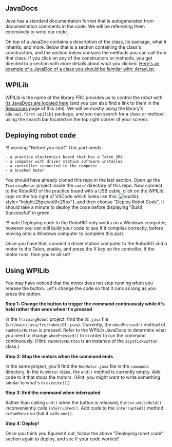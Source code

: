 ## JavaDocs

Java has a standard documentation format that is autogenerated from documentation comments in the code. We will be referening them extensively to write our code. 

On top of a JavaDoc contains a description of the class, its package, what it inherits, and more. Below that is a section containing the class's constructors, and the section below contains the methods you can call from that class. If you click on any of the constructors or methods, you get directed to a section with more details about what you clicked. [Here's an example of a JavaDoc of a class you should be faimilar with: ArrayList](https://docs.oracle.com/javase/8/docs/api/java/util/ArrayList.html).

## WPILib

WPILib is the name of the library FRC provides us to control the robot with. [Its JavaDocs are located here](https://first.wpi.edu/FRC/roborio/release/docs/java/index.html) (and you can also find a link to them in the [Resources](/resources/) page of this site). We will be mostly using the library's `edu.wpi.first.wpilibj` package, and you can search for a class or method using the search bar located on the top right corner of your screen.

## Deploying robot code

!!! warning "Before you start"
    This part needs:

    - a practice electronics board that has a Talon SRX
    - a computer with driver station software installed
    - a controller connected to the computer  
    - a brushed motor

You should have already cloned this repo in the last section. Open up the `TrainingRobot` project inside the `code/` directory of this repo. Now connect to the RoboRIO of the practice board with a USB cable, click on the WPILib logo on the top right of VSCode which looks like this: ![wpilib](https://avatars1.githubusercontent.com/u/19267233?s=400&v=4){: style="height:25px;width:25px"}, and then choose "Deploy Robot Code". It should take a minute to deploy the code before displaying "Build Successful" in green. 

!!! note
    Deploying code to the RoboRIO only works on a Windows computer; however you can still build your code to see if it compiles correctly, before moving onto a Windows computer to complete this part.

Once you have that, connect a driver station computer to the RoboRIO and a motor to the Talon, enable, and press the X key on the controller. If the motor runs, then you're all set!

## Using WPILib

You may have noticed that the motor does not stop running when you release the button. Let's change the code so that it runs as long as you press the button.

**Step 1: Change the button to trigger the command continuously while it's held rather than once when it's pressed**

In the `TrainingRobot` project, find the `OI.java` file (`src/main/java/frc/robot/OI.java`). Currently, the `whenPressed()` method of `runMotorButton` is pressed. Refer to the WPILib JavaDocs to determine what you need to change `whenPressed()` to in order to run the command continuously. (Hint: `runMotorButton` is an instance of the `JoystickButton` class.)

**Step 2: Stop the motors when the command ends**

In the same project, you'll find the `RunMotor.java` file in the `commands` directory. In the `RunMotor` class, the `end()` method is currently empty. Add code to it that stops the motors. (Hint: you might want to write something similar to what's in `execute()`.)

**Step 3: End the command when interrupted**

Rather than calling `end()` when the button is released, `Button.whileHeld()` inconveniently calls `interrupted()`. Add code to the `interrupted()` method in `RunMotor` so that it calls `end()`.

**Step 4: Deploy!**

Once you think you figured it out, follow the above "Deploying robot code" section again to deploy, and see if your code worked!